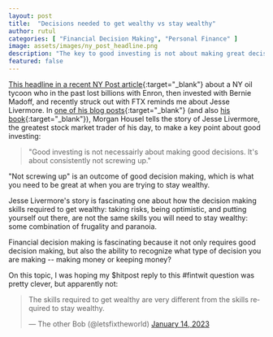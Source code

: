 ```yaml
---
layout: post
title:  "Decisions needed to get wealthy vs stay wealthy"
author: rutul
categories: [ "Financial Decision Making", "Personal Finance" ]
image: assets/images/ny_post_headline.png
description: "The key to good investing is not about making great decisions. It's about not screwing up consistently"
featured: false
---
```

[This headline in a recent NY Post article](https://nypost.com/2023/01/16/oil-tycoon-robert-belfer-lost-a-fortune-with-enron-madoff-and-ftx/){:target="_blank"} about a NY oil tycoon who in the past lost billions with Enron, then invested with Bernie Madoff, and recently struck out with FTX reminds me about Jesse Livermore. In [one of his blog posts](https://collabfund.com/blog/getting-wealthy-vs-staying-wealthy/){:target="_blank"} (and also [his book](https://amzn.to/3WuVMR6){:target="_blank"}), Morgan Housel tells the story of Jesse Livermore, the greatest stock market trader of his day, to make a key point about good investing:

> "Good investing is not necessairly about making good decisions. It's about consistently not screwing up." 

"Not screwing up" is an outcome of good decision making, which is what you need to be great at when you are trying to stay wealthy. 

Jesse Livermore's story is fascinating one about how the decision making skills required to get wealthy: taking risks, being optimistic, and putting yourself out there, are not the same skills you will need to stay wealthy: some combination of frugality and paranoia.

Financial decision making is fascinating because it not only requires good decision making, but also the ability to recognize what type of decision you are making -- making money or keeping money? 

On this topic, I was hoping my $hitpost reply to this #fintwit question was pretty clever, but apparently not:

<blockquote class="twitter-tweet"><p lang="en" dir="ltr">The skills required to get wealthy are very different from the skills required to stay wealthy.</p>&mdash; The other Bob (@letsfixtheworld) <a href="https://twitter.com/letsfixtheworld/status/1614269450533871616?ref_src=twsrc%5Etfw">January 14, 2023</a></blockquote> <script async src="https://platform.twitter.com/widgets.js" charset="utf-8"></script>




